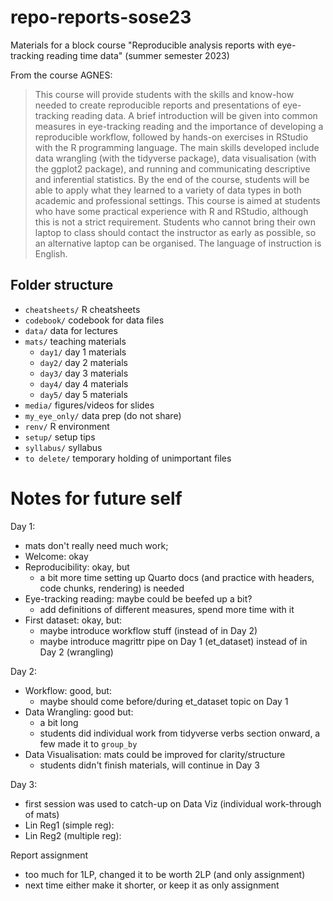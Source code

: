 # repo-reports-sose23

Materials for a block course "Reproducible analysis reports with eye-tracking reading time data" (summer semester 2023)

From the course AGNES:

> This course will provide students with the skills and know-how needed to create reproducible reports and presentations of eye-tracking reading data. A brief introduction will be given into common measures in eye-tracking reading and the importance of developing a reproducible workflow, followed by hands-on exercises in RStudio with the R programming language. The main skills developed include data wrangling (with the tidyverse package), data visualisation (with the ggplot2 package), and running and communicating descriptive and inferential statistics. By the end of the course, students will be able to apply what they learned to a variety of data types in both academic and professional settings. This course is aimed at students who have some practical experience with R and RStudio, although this is not a strict requirement. Students who cannot bring their own laptop to class should contact the instructor as early as possible, so an alternative laptop can be organised. The language of instruction is English.

## Folder structure

- `cheatsheets/`  R cheatsheets
- `codebook/`     codebook for data files
- `data/`         data for lectures
- `mats/`         teaching materials
  - `day1/`       day 1 materials
  - `day2/`       day 2 materials
  - `day3/`       day 3 materials
  - `day4/`       day 4 materials
  - `day5/`       day 5 materials
- `media/`        figures/videos for slides
- `my_eye_only/`  data prep (do not share)
- `renv/`         R environment
- `setup/`        setup tips
- `syllabus/`     syllabus
- `to delete/`    temporary holding of unimportant files

# Notes for future self

Day 1:

- mats don't really need much work;
- Welcome: okay
- Reproducibility: okay, but
  + a bit more time setting up Quarto docs (and practice with headers, code chunks, rendering) is needed
- Eye-tracking reading: maybe could be beefed up a bit?
  + add definitions of different measures, spend more time with it
- First dataset: okay, but:
  + maybe introduce workflow stuff (instead of in Day 2)
  + maybe introduce magrittr pipe on Day 1 (et_dataset) instead of in Day 2 (wrangling)

Day 2: 

- Workflow: good, but:
  + maybe should come before/during et_dataset topic on Day 1
- Data Wrangling: good but:
  + a bit long
  + students did individual work from tidyverse verbs section onward, a few made it to `group_by`
- Data Visualisation: mats could be improved for clarity/structure
  + students didn't finish materials, will continue in Day 3

Day 3:

- first session was used to catch-up on Data Viz (individual work-through of mats)
- Lin Reg1 (simple reg):
- Lin Reg2 (multiple reg):

Report assignment

- too much for 1LP, changed it to be worth 2LP (and only assignment)
- next time either make it shorter, or keep it as only assignment